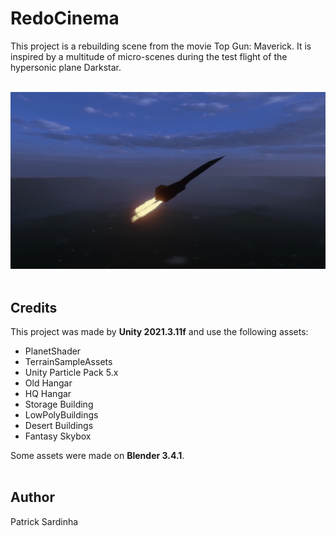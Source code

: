 # RedoCinema

This project is a rebuilding scene from the movie Top Gun: Maverick. It is inspired by a multitude of micro-scenes during the test flight of the hypersonic plane Darkstar.
<br></br>

![Screenshot](RedoCinema_Th.PNG)
<br></br>

## Credits

This project was made by **Unity 2021.3.11f** and use the following assets:

- PlanetShader
- TerrainSampleAssets
- Unity Particle Pack 5.x
- Old Hangar
- HQ Hangar
- Storage Building
- LowPolyBuildings
- Desert Buildings
- Fantasy Skybox

Some assets were made on **Blender 3.4.1**.
<br></br>
## Author

Patrick Sardinha
